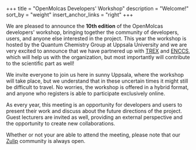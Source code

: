 +++
title = "OpenMolcas Developers' Workshop"
description = "Welcome!"
sort_by = "weight"
insert_anchor_links = "right"
+++

We are pleased to announce the **10th edition** of the OpenMolcas developers' workshop,
bringing together the community of developers, users, and anyone else
interested in the project. This year the workshop is hosted by the Quantum
Chemistry Group at Uppsala University and we are very excited to announce that
we have partnered up with <a href="https://trex-coe.eu/" target="_blank">TREX</a> and
<a href="https://enccs.se/" target="_blank">ENCCS</a>, which will help us with the organization, but most
importantly will contribute to the scientific part as well!

We invite everyone to join us here in sunny Uppsala, where the workshop will
take place, but we understand that in these uncertain times it might still be
difficult to travel. No worries, the workshop is offered in a hybrid format,
and anyone who registers is able to participate exclusively online.

As every year, this meeting is an opportunity for developers and users to
present their work and discuss about the future directions of the project.
Guest lecturers are invited as well, providing an external perspective and the
opportunity to create new collaborations.

Whether or not your are able to attend the meeting, please note that our
<a href="https://openmolcas.zulipchat.com/" target="_blank">Zulip</a> community is always open.

